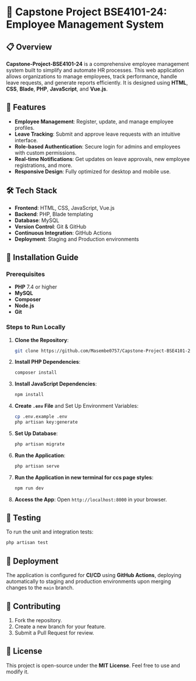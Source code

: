 # 💼 Capstone Project BSE4101-24: Employee Management System

## 📋 Overview

**Capstone-Project-BSE4101-24** is a comprehensive employee management system built to simplify and automate HR processes. This web application allows organizations to manage employees, track performance, handle leave requests, and generate reports efficiently. It is designed using **HTML**, **CSS**, **Blade**, **PHP**, **JavaScript**, and **Vue.js**.

## 🚀 Features

- **Employee Management**: Register, update, and manage employee profiles.
- **Leave Tracking**: Submit and approve leave requests with an intuitive interface.
- **Role-based Authentication**: Secure login for admins and employees with custom permissions.
- **Real-time Notifications**: Get updates on leave approvals, new employee registrations, and more.
- **Responsive Design**: Fully optimized for desktop and mobile use.

## 🛠️ Tech Stack

- **Frontend**: HTML, CSS, JavaScript, Vue.js
- **Backend**: PHP, Blade templating
- **Database**: MySQL
- **Version Control**: Git & GitHub
- **Continuous Integration**: GitHub Actions
- **Deployment**: Staging and Production environments

## 📂 Installation Guide

### Prerequisites
- **PHP** 7.4 or higher
- **MySQL**
- **Composer**
- **Node.js**
- **Git**

### Steps to Run Locally

1. **Clone the Repository**:
   ```bash
   git clone https://github.com/Masembe0757/Capstone-Project-BSE4101-24-Employee-management-system.git
   ```

2. **Install PHP Dependencies**:
   ```bash
   composer install
   ```

3. **Install JavaScript Dependencies**:
   ```bash
   npm install
   ```

4. **Create `.env` File** and Set Up Environment Variables:
   ```bash
   cp .env.example .env
   php artisan key:generate
   ```

5. **Set Up Database**:
   ```bash
   php artisan migrate
   ```

6. **Run the Application**:
   ```bash
   php artisan serve
   ```
7. **Run the Application  in new terminal for ccs page styles**:
   ```bash
   npm run dev
   ```
8. **Access the App**: Open `http://localhost:8000` in your browser.

## 🧪 Testing

To run the unit and integration tests:
```bash
php artisan test
```

## 🚀 Deployment

The application is configured for **CI/CD** using **GitHub Actions**, deploying automatically to staging and production environments upon merging changes to the `main` branch.

## 👥 Contributing

1. Fork the repository.
2. Create a new branch for your feature.
3. Submit a Pull Request for review.

## 📄 License

This project is open-source under the **MIT License**. Feel free to use and modify it.
